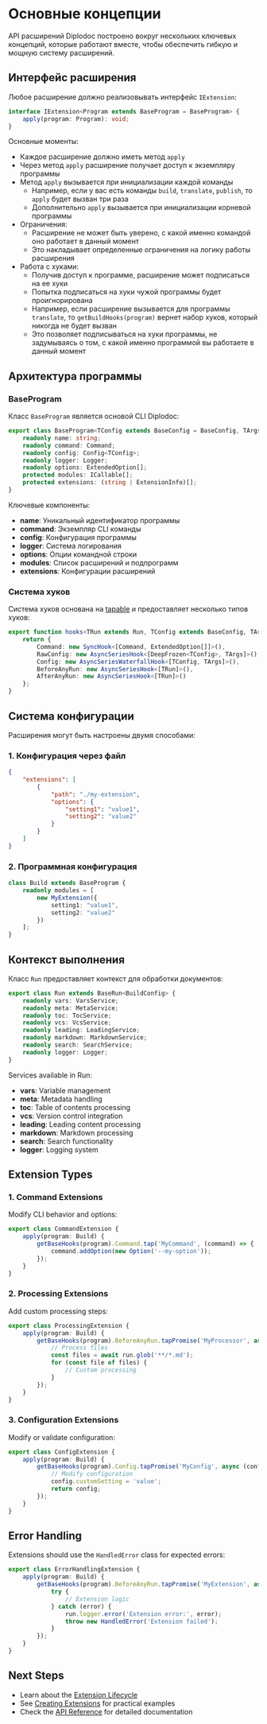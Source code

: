 # Основные концепции

API расширений Diplodoc построено вокруг нескольких ключевых концепций, которые работают вместе, чтобы обеспечить гибкую и мощную систему расширений.

## Интерфейс расширения

Любое расширение должно реализовывать интерфейс `IExtension`:

```typescript
interface IExtension<Program extends BaseProgram = BaseProgram> {
    apply(program: Program): void;
}
```

Основные моменты:
- Каждое расширение должно иметь метод `apply`
- Через метод `apply` расширение получает доступ к экземпляру программы
- Метод `apply` вызывается при инициализации каждой команды
  - Например, если у вас есть команды `build`, `translate`, `publish`, то `apply` будет вызван три раза
  - Дополнительно `apply` вызывается при инициализации корневой программы
- Ограничения:
  - Расширение не может быть уверено, с какой именно командой оно работает в данный момент
  - Это накладывает определенные ограничения на логику работы расширения
- Работа с хуками:
  - Получив доступ к программе, расширение может подписаться на ее хуки
  - Попытка подписаться на хуки чужой программы будет проигнорирована
  - Например, если расширение вызывается для программы `translate`, то `getBuildHooks(program)` вернет набор хуков, который никогда не будет вызван
  - Это позволяет подписываться на хуки программы, не задумываясь о том, с какой именно программой вы работаете в данный момент

## Архитектура программы

### BaseProgram

Класс `BaseProgram` является основой CLI Diplodoc:

```typescript
export class BaseProgram<TConfig extends BaseConfig = BaseConfig, TArgs extends BaseArgs = BaseArgs> {
    readonly name: string;
    readonly command: Command;
    readonly config: Config<TConfig>;
    readonly logger: Logger;
    readonly options: ExtendedOption[];
    protected modules: ICallable[];
    protected extensions: (string | ExtensionInfo)[];
}
```

Ключевые компоненты:
- **name**: Уникальный идентификатор программы
- **command**: Экземпляр CLI команды
- **config**: Конфигурация программы
- **logger**: Система логирования
- **options**: Опции командной строки
- **modules**: Список расширений и подпрограмм
- **extensions**: Конфигурации расширений

### Система хуков

Система хуков основана на [tapable](https://github.com/webpack/tapable) и предоставляет несколько типов хуков:

```typescript
export function hooks<TRun extends Run, TConfig extends BaseConfig, TArgs extends BaseArgs>(name: string) {
    return {
        Command: new SyncHook<[Command, ExtendedOption[]]>(),
        RawConfig: new AsyncSeriesHook<[DeepFrozen<TConfig>, TArgs]>(),
        Config: new AsyncSeriesWaterfallHook<[TConfig, TArgs]>(),
        BeforeAnyRun: new AsyncSeriesHook<[TRun]>(),
        AfterAnyRun: new AsyncSeriesHook<[TRun]>()
    };
}
```

## Система конфигурации

Расширения могут быть настроены двумя способами:

### 1. Конфигурация через файл

```json
{
    "extensions": [
        {
            "path": "./my-extension",
            "options": {
                "setting1": "value1",
                "setting2": "value2"
            }
        }
    ]
}
```

### 2. Программная конфигурация

```typescript
class Build extends BaseProgram {
    readonly modules = [
        new MyExtension({
            setting1: "value1",
            setting2: "value2"
        })
    ];
}
```

## Контекст выполнения

Класс `Run` предоставляет контекст для обработки документов:

```typescript
export class Run extends BaseRun<BuildConfig> {
    readonly vars: VarsService;
    readonly meta: MetaService;
    readonly toc: TocService;
    readonly vcs: VcsService;
    readonly leading: LeadingService;
    readonly markdown: MarkdownService;
    readonly search: SearchService;
    readonly logger: Logger;
}
```

Services available in Run:
- **vars**: Variable management
- **meta**: Metadata handling
- **toc**: Table of contents processing
- **vcs**: Version control integration
- **leading**: Leading content processing
- **markdown**: Markdown processing
- **search**: Search functionality
- **logger**: Logging system

## Extension Types

### 1. Command Extensions
Modify CLI behavior and options:

```typescript
export class CommandExtension {
    apply(program: Build) {
        getBaseHooks(program).Command.tap('MyCommand', (command) => {
            command.addOption(new Option('--my-option'));
        });
    }
}
```

### 2. Processing Extensions
Add custom processing steps:

```typescript
export class ProcessingExtension {
    apply(program: Build) {
        getBaseHooks(program).BeforeAnyRun.tapPromise('MyProcessor', async (run) => {
            // Process files
            const files = await run.glob('**/*.md');
            for (const file of files) {
                // Custom processing
            }
        });
    }
}
```

### 3. Configuration Extensions
Modify or validate configuration:

```typescript
export class ConfigExtension {
    apply(program: Build) {
        getBaseHooks(program).Config.tapPromise('MyConfig', async (config) => {
            // Modify configuration
            config.customSetting = 'value';
            return config;
        });
    }
}
```

## Error Handling

Extensions should use the `HandledError` class for expected errors:

```typescript
export class ErrorHandlingExtension {
    apply(program: Build) {
        getBaseHooks(program).BeforeAnyRun.tapPromise('MyExtension', async (run) => {
            try {
                // Extension logic
            } catch (error) {
                run.logger.error('Extension error:', error);
                throw new HandledError('Extension failed');
            }
        });
    }
}
```

## Next Steps

- Learn about the [Extension Lifecycle](./lifecycle.md)
- See [Creating Extensions](./creating-extensions.md) for practical examples
- Check the [API Reference](./api-reference.md) for detailed documentation 